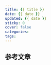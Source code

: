 ```yaml
---
title: {{ title }}
date: {{ date }}
updated: {{ date }}
sticky: 0
cover: false
categories:
tags:
---
```








## 参考文章

